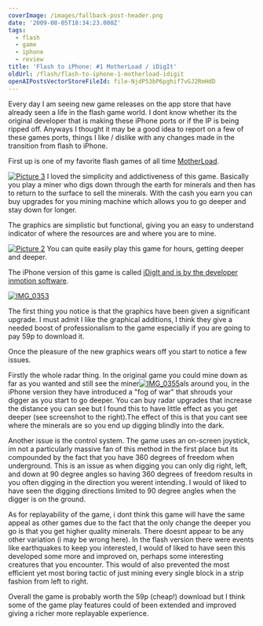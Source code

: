 ```yaml
---
coverImage: /images/fallback-post-header.png
date: '2009-08-05T18:34:23.000Z'
tags:
  - flash
  - game
  - iphone
  - review
title: 'Flash to iPhone: #1 MotherLoad / iDigIt'
oldUrl: /flash/flash-to-iphone-1-motherload-idigit
openAIPostsVectorStoreFileId: file-NjdP53bP6pghif7vGJ2RmHdD
---
```


Every day I am seeing new game releases on the app store that have already seen a life in the flash game world. I dont know whether its the original developer that is making these iPhone ports or if the IP is being ripped off. Anyways I thought it may be a good idea to report on a few of these games ports, things I like / dislike with any changes made in the transition from flash to iPhone.

<!-- more -->

First up is one of my favorite flash games of all time [MotherLoad](https://www.miniclip.com/games/motherload/en/).

[![Picture 3](/wp-content/uploads/2009/08/Picture-3.png "Picture 3")](https://www.miniclip.com/games/motherload/en/)
I loved the simplicity and addictiveness of this game. Basically you play a miner who digs down through the earth for minerals and then has to return to the surface to sell the minerals. With the cash you earn you can buy upgrades for you mining machine which allows you to go deeper and stay down for longer.

The graphics are simplistic but functional, giving you an easy to understand indicator of where the resources are and where you are to mine.

[![Picture 2](/wp-content/uploads/2009/08/Picture-2.png "Picture 2")](/wp-content/uploads/2009/08/Picture-2.png)
You can quite easily play this game for hours, getting deeper and deeper.

The iPhone version of this game is called [iDigIt and is by the developer inmotion software](https://www.inmotionsoftware.com/AppsGames/IDigIt.html).

[![IMG_0353](/wp-content/uploads/2009/08/IMG_0353.png "IMG_0353")](/wp-content/uploads/2009/08/IMG_0353.png)

The first thing you notice is that the graphics have been given a significant upgrade. I must admit I like the graphical additions, I think they give a needed boost of professionalism to the game especially if you are going to pay 59p to download it.

Once the pleasure of the new graphics wears off you start to notice a few issues.

Firstly the whole radar thing. In the original game you could mine down as far as you wanted and still see the miner[![IMG_0355](/wp-content/uploads/2009/08/IMG_0355.png "IMG_0355")](/wp-content/uploads/2009/08/IMG_0355.png)als around you, in the iPhone version they have introduced a "fog of war" that shrouds your digger as you start to go deeper. You can buy radar upgrades that increase the distance you can see but I found this to have little effect as you get deeper (see screenshot to the right).The effect of this is that you cant see where the minerals are so you end up digging blindly into the dark.

Another issue is the control system. The game uses an on-screen joystick, im not a particularly massive fan of this method in the first place but its compounded by the fact that you have 360 degrees of freedom when underground. This is an issue as when digging you can only dig right, left, and down at 90 degree angles so having 360 degrees of freedom results in you often digging in the direction you werent intending. I would of liked to have seen the digging directions limited to 90 degree angles when the digger is on the ground.

As for replayability of the game, i dont think this game will have the same appeal as other games due to the fact that the only change the deeper you go is that you get higher quality minerals. There doesnt appear to be any other variation (i may be wrong here). In the flash version there were events like earthquakes to keep you interested, I would of liked to have seen this developed some more and improved on, perhaps some interesting creatures that you encounter. This would of also prevented the most efficient yet most boring tactic of just mining every single block in a strip fashion from left to right.

Overall the game is probably worth the 59p (cheap!) download but I think some of the game play features could of been extended and improved giving a richer more replayable experience.
